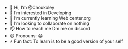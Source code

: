 - 👋 Hi, I’m @Choukoley
- 👀 I’m interested in Developing 
- 🌱 I’m currently learning Web center.org
- 💞️ I’m looking to collaborate on nothing 
- 📫 How to reach me Dm me on discord
- 😄 Pronouns: 😂
- ⚡ Fun fact: To learn is to be a good version of your self 

<!---
Choukoley/Choukoley is a ✨ special ✨ repository because its `README.md` (this file) appears on your GitHub profile.
You can click the Preview link to take a look at your changes.
--->
